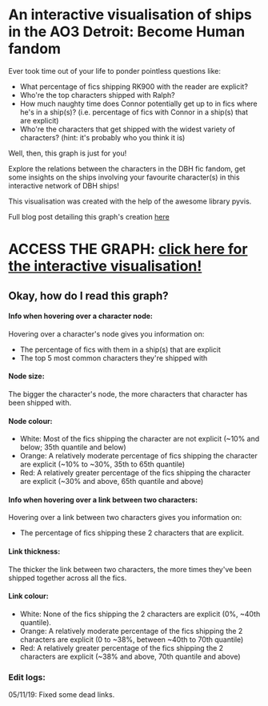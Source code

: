 # An interactive visualisation of ships in the AO3 Detroit: Become Human fandom
Ever took time out of your life to ponder pointless questions like:
- What percentage of fics shipping RK900 with the reader are explicit? <br>
- Who're the top characters shipped with Ralph? <br>
- How much naughty time does Connor potentially get up to in fics where he's in a ship(s)? (i.e. percentage of fics with Connor in a ship(s) that are explicit) <br>
- Who're the characters that get shipped with the widest variety of characters? (hint: it's probably who you think it is) <br>

Well, then, this graph is just for you!<br>

Explore the relations between the characters in the DBH fic fandom, get some insights on the ships involving your favourite character(s) in this interactive network of DBH ships!

This visualisation was created with the help of the awesome library pyvis.

Full blog post detailing this graph's creation [here](https://program-800.tumblr.com/post/188743310956/exploring-dbh-fics-part-2)

# ACCESS THE GRAPH: [click here for the interactive visualisation!](ao3_dbhships.html)

## Okay, how do I read this graph?

#### Info when hovering over a character node:
Hovering over a character's node gives you information on:
- The percentage of fics with them in a ship(s) that are explicit
- The top 5 most common characters they're shipped with

#### Node size: 
The bigger the character's node, the more characters that character has been shipped with.

#### Node colour:
- White: Most of the fics shipping the character are not explicit (~10% and below; 35th quantile and below)
- Orange: A relatively moderate percentage of fics shipping the character are explicit (~10% to ~30%, 35th to 65th quantile)
- Red: A relatively greater percentage of the fics shipping the character are explicit (~30% and above, 65th quantile and above)

#### Info when hovering over a link between two characters:
Hovering over a link between two characters gives you information on:
- The percentage of fics shipping these 2 characters that are explicit.

#### Link thickness:
The thicker the link between two characters, the more times they've been shipped together across all the fics.

#### Link colour:
- White: None of the fics shipping the 2 characters are explicit (0%, ~40th quantile).
- Orange: A relatively moderate percentage of the fics shipping the 2 characters are explicit (0 to ~38%, between ~40th to 70th quantile)
- Red: A relatively greater percentage of the fics shipping the 2 characters are explicit (~38% and above, 70th quantile and above)

### Edit logs:
05/11/19: Fixed some dead links.
